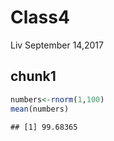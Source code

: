 Class4
================
Liv
September 14,2017

chunk1
------

``` r
numbers<-rnorm(1,100)
mean(numbers)
```

    ## [1] 99.68365
